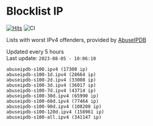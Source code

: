 # Blocklist IP

[![Hits](https://hits.seeyoufarm.com/api/count/incr/badge.svg?url=https%3A%2F%2Fgithub.com%2Fborestad%2Fblocklist-ip%2F&count_bg=%2379C83D&title_bg=%23555555&icon=&icon_color=%23E7E7E7&title=hits&edge_flat=false)](https://hits.seeyoufarm.com)  ![CI](https://img.shields.io/github/workflow/status/borestad/blocklist-ip/CI?style=flat-square)

Lists with worst IPv4 offenders, provided by [AbuseIPDB](https://www.abuseipdb.com/)

<!-- FOOTER-PLACEHOLDER -->
Updated every 5 hours<br>
Last update: `2023-08-05 - 10:06:10`
```
abuseipdb-s100.ipv4 (17300 ip)
abuseipdb-s100-1d.ipv4 (28664 ip)
abuseipdb-s100-2d.ipv4 (33008 ip)
abuseipdb-s100-3d.ipv4 (36017 ip)
abuseipdb-s100-7d.ipv4 (43714 ip)
abuseipdb-s100-30d.ipv4 (65990 ip)
abuseipdb-s100-60d.ipv4 (77464 ip)
abuseipdb-s100-90d.ipv4 (108208 ip)
abuseipdb-s100-120d.ipv4 (158961 ip)
abuseipdb-s100-all.ipv4 (341147 ip)
```
